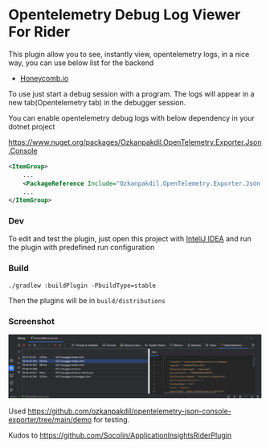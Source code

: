# Opentelemetry Debug Log Viewer For Rider

<!-- Plugin description -->
This plugin allow you to see, instantly view, opentelemetry logs, in a nice way, you can use below list for the backend

- [Honeycomb.io](https://www.honeycomb.io/)

To use just start a debug session with a program.
The logs will appear in a new tab(Opentelemetry tab) in the debugger session.
<!-- Plugin description end -->

You can enable opentelemetry debug logs with below dependency in your dotnet project

https://www.nuget.org/packages/Ozkanpakdil.OpenTelemetry.Exporter.Json.Console
```xml
<ItemGroup>
    ...
    <PackageReference Include="Ozkanpakdil.OpenTelemetry.Exporter.Json.Console" Version="1.0.13" />
    ...
</ItemGroup>
```

### Dev

To edit and test the plugin, just open this project with [InteliJ IDEA](https://www.jetbrains.com/idea/) and run the plugin with predefined run configuration

### Build

```
./gradlew :buildPlugin -PbuildType=stable
```

Then the plugins will be in `build/distributions`

### Screenshot

![Screenshot](screenshots/screenshot1.png)

Used https://github.com/ozkanpakdil/opentelemetry-json-console-exporter/tree/main/demo for testing.

Kudos to https://github.com/Socolin/ApplicationInsightsRiderPlugin
